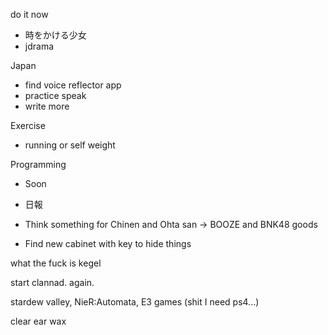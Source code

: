 do it now
- 時をかける少女
- jdrama

Japan
- find voice reflector app
- practice speak
- write more

Exercise
- running or self weight

Programming
- Soon


- 日報
- Think something for Chinen and Ohta san -> BOOZE and BNK48 goods
- Find new cabinet with key to hide things

what the fuck is kegel

start clannad. again.

stardew valley, 
NieR:Automata,
E3 games (shit I need ps4...)

clear ear wax
